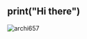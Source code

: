 ## print("Hi there")
<p><img align="center" src="https://github-readme-stats.vercel.app/api/top-langs?username=archi657&show_icons=true&theme=dark&locale=en&layout=compact" alt="archi657" /></p>
<!--
**Archi657/Archi657** is a ✨ _special_ ✨ repository because its `README.md` (this file) appears on your GitHub profile.

Here are some ideas to get you started:

- 🔭 I’m currently working on ...
- 🌱 I’m currently learning ...
- 👯 I’m looking to collaborate on ...
- 🤔 I’m looking for help with ...
- 💬 Ask me about ...
- 📫 How to reach me: ...
- 😄 Pronouns: ...
- ⚡ Fun fact: ...
-->
